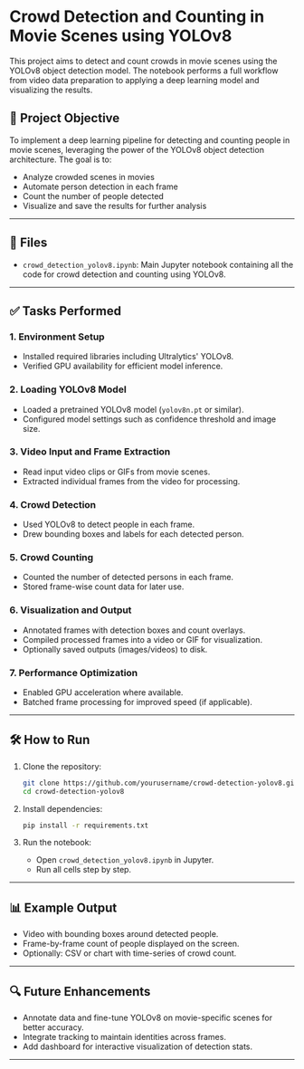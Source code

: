 # Crowd Detection and Counting in Movie Scenes using YOLOv8

This project aims to detect and count crowds in movie scenes using the YOLOv8 object detection model. The notebook performs a full workflow from video data preparation to applying a deep learning model and visualizing the results.

## 🧠 Project Objective

To implement a deep learning pipeline for detecting and counting people in movie scenes, leveraging the power of the YOLOv8 object detection architecture. The goal is to:

- Analyze crowded scenes in movies
- Automate person detection in each frame
- Count the number of people detected
- Visualize and save the results for further analysis

---

## 📁 Files

- `crowd_detection_yolov8.ipynb`: Main Jupyter notebook containing all the code for crowd detection and counting using YOLOv8.

---

## ✅ Tasks Performed

### 1. **Environment Setup**
- Installed required libraries including Ultralytics' YOLOv8.
- Verified GPU availability for efficient model inference.

### 2. **Loading YOLOv8 Model**
- Loaded a pretrained YOLOv8 model (`yolov8n.pt` or similar).
- Configured model settings such as confidence threshold and image size.

### 3. **Video Input and Frame Extraction**
- Read input video clips or GIFs from movie scenes.
- Extracted individual frames from the video for processing.

### 4. **Crowd Detection**
- Used YOLOv8 to detect people in each frame.
- Drew bounding boxes and labels for each detected person.

### 5. **Crowd Counting**
- Counted the number of detected persons in each frame.
- Stored frame-wise count data for later use.

### 6. **Visualization and Output**
- Annotated frames with detection boxes and count overlays.
- Compiled processed frames into a video or GIF for visualization.
- Optionally saved outputs (images/videos) to disk.

### 7. **Performance Optimization**
- Enabled GPU acceleration where available.
- Batched frame processing for improved speed (if applicable).

---

## 🛠️ How to Run

1. Clone the repository:
   ```bash
   git clone https://github.com/yourusername/crowd-detection-yolov8.git
   cd crowd-detection-yolov8
   ```

2. Install dependencies:
   ```bash
   pip install -r requirements.txt
   ```

3. Run the notebook:
   - Open `crowd_detection_yolov8.ipynb` in Jupyter.
   - Run all cells step by step.

---

## 📊 Example Output

- Video with bounding boxes around detected people.
- Frame-by-frame count of people displayed on the screen.
- Optionally: CSV or chart with time-series of crowd count.

---

## 🔍 Future Enhancements

- Annotate data and fine-tune YOLOv8 on movie-specific scenes for better accuracy.
- Integrate tracking to maintain identities across frames.
- Add dashboard for interactive visualization of detection stats.

---
